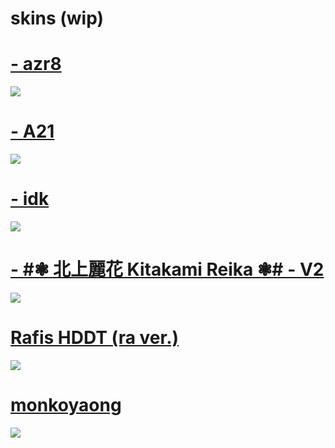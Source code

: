 # skins (wip)

# [- azr8](https://waa.ai/x4IU)
![](https://gio.s-ul.eu/ISHCapbM)

# [- A21](https://waa.ai/x4IM)
![](https://gio.s-ul.eu/8hBY5CqG)

# [- idk](https://gio.s-ul.eu/BKZsg1PG)
![](https://gio.s-ul.eu/aWmuhubi)

# [- #❃ 北上麗花 Kitakami Reika ❃# - V2](https://gio.s-ul.eu/mkuBzf4l)
![](https://gio.s-ul.eu/EBm1rrqA)

# [Rafis HDDT (ra ver.)](https://waa.ai/x41E)
![](https://gio.s-ul.eu/qrOdPCrB)

# [monkoyaong](https://gio.s-ul.eu/0AjMz6IP)
![](https://gio.s-ul.eu/lbiKjsOQ)
